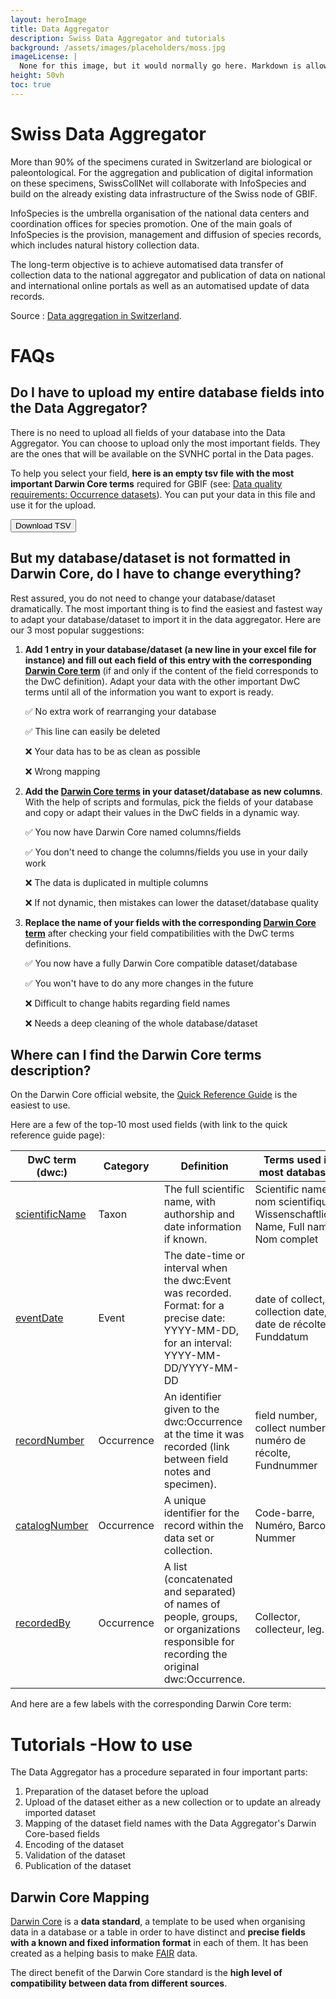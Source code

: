 ```yaml
---
layout: heroImage
title: Data Aggregator
description: Swiss Data Aggregator and tutorials
background: /assets/images/placeholders/moss.jpg
imageLicense: |
  None for this image, but it would normally go here. Markdown is allowed.
height: 50vh
toc: true
---
```


# Swiss Data Aggregator

More than 90% of the specimens curated in Switzerland are biological or paleontological. For the aggregation and publication of digital information on these specimens, SwissCollNet will collaborate with InfoSpecies and build on the already existing data infrastructure of the Swiss node of GBIF.

InfoSpecies is the umbrella organisation of the national data centers and coordination offices for species promotion. One of the main goals of InfoSpecies is the provision, management and diffusion of species records, which includes natural history collection data.

The long-term objective is to achieve automatised data transfer of collection data to the national aggregator and publication of data on national and international online portals as well as an automatised update of data records.

Source : [Data aggregation in Switzerland](https://swisscollnet.scnat.ch/fr/collection_data/data_aggregation).


# FAQs
## Do I have to upload my entire database fields into the Data Aggregator?
There is no need to upload all fields of your database into the Data Aggregator. You can choose to upload only the most important fields. They are the ones that will be available on the SVNHC portal in the Data pages.

To help you select your field, **here is an empty tsv file with the most important Darwin Core terms** required for GBIF (see: [Data quality requirements: Occurrence datasets](https://www.gbif.org/fr/data-quality-requirements-occurrences)). You can put your data in this file and use it for the upload.
<html lang="en">
<body>
    <a href="https://raw.githubusercontent.com/gbif/hp-svnhc/master/downloadFiles/DarwinCoreSelected.tsv" download>
        <button>Download TSV</button>
    </a>
</body>
</html>



## But my database/dataset is not formatted in Darwin Core, do I have to change everything?
Rest assured, you do not need to change your database/dataset dramatically. The most important thing is to find the easiest and fastest way to adapt your database/dataset to import it in the data aggregator. Here are our 3 most popular suggestions:

1) **Add 1 entry in your database/dataset (a new line in your excel file for instance) and fill out each field of this entry with the corresponding [Darwin Core term](https://dwc.tdwg.org/terms/)** (if and only if the content of the field corresponds to the DwC definition). Adapt your data with the other important DwC terms until all of the information you want to export is ready.

      ✅ No extra work of rearranging your database
   
      ✅ This line can easily be deleted
   
      ❌ Your data has to be as clean as possible
   
      ❌ Wrong mapping



 2) **Add the [Darwin Core terms](https://dwc.tdwg.org/terms/) in your dataset/database as new columns**. With the help of scripts and formulas, pick the fields of your database and copy or adapt their values in the DwC fields in a dynamic way.

      ✅ You now have Darwin Core named columns/fields
   
      ✅ You don't need to change the columns/fields you use in your daily work
   
      ❌ The data is duplicated in multiple columns
   
      ❌ If not dynamic, then mistakes can lower the dataset/database quality


 3) **Replace the name of your fields with the corresponding [Darwin Core term](https://dwc.tdwg.org/terms/)** after checking your field compatibilities with the DwC terms definitions.

      ✅ You now have a fully Darwin Core compatible dataset/database
   
      ✅ You won't have to do any more changes in the future
   
      ❌ Difficult to change habits regarding field names
   
      ❌ Needs a deep cleaning of the whole database/dataset


## Where can I find the Darwin Core terms description?
On the Darwin Core official website, the [Quick Reference Guide](https://dwc.tdwg.org/terms/) is the easiest to use.

Here are a few of the top-10 most used fields (with link to the quick reference guide page):

| DwC term (dwc:) | Category | Definition | Terms used in most databases |
| --------------- | -------- | ---------- | ---------------------------- |
| [scientificName](https://dwc.tdwg.org/terms/#dwc:scientificName) | Taxon | The full scientific name, with authorship and date information if known. | Scientific name, nom scientifique, Wissenschaftliche Name, Full name, Nom complet |
| [eventDate](https://dwc.tdwg.org/terms/#dwc:eventDate) | Event | The date-time or interval when the dwc:Event was recorded. Format: for a precise date: YYYY-MM-DD, for an interval: YYYY-MM-DD/YYYY-MM-DD | date of collect, collection date, date de récolte, Funddatum |
| [recordNumber](https://dwc.tdwg.org/terms/#dwc:recordNumber) | Occurrence | An identifier given to the dwc:Occurrence at the time it was recorded (link between field notes and specimen). | field number, collect number, numéro de récolte, Fundnummer |
| [catalogNumber](https://dwc.tdwg.org/terms/#dwc:catalogNumber) | Occurrence | A unique identifier for the record within the data set or collection. | Code-barre, Numéro, Barcode, Nummer |
| [recordedBy](https://dwc.tdwg.org/terms/#dwc:recordedBy) | Occurrence | A list (concatenated and separated) of names of people, groups, or organizations responsible for recording the original dwc:Occurrence. | Collector, collecteur, leg. |

And here are a few labels with the corresponding Darwin Core term:

# Tutorials -How to use
The Data Aggregator has a procedure separated in four important parts:
1) Preparation of the dataset before the upload
2) Upload of the dataset either as a new collection or to update an already imported dataset
3) Mapping of the dataset field names with the Data Aggregator's Darwin Core-based fields
4) Encoding of the dataset
5) Validation of the dataset
6) Publication of the dataset


## Darwin Core Mapping
[Darwin Core](https://dwc.tdwg.org/) is a **data standard**, a template to be used when organising data in a database or a table in order to have distinct and **precise fields with a known and fixed information format** in each of them. It has been created as a helping basis to make [FAIR](https://dwc.tdwg.org/ ) data.

The direct benefit of the Darwin Core standard is the **high level of compatibility between data from different sources**.
